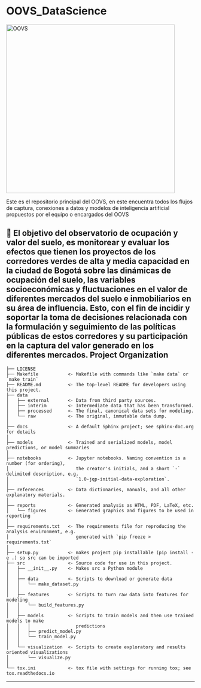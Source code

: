 OOVS_DataScience
==============================

<img src="https://lh3.googleusercontent.com/drive-viewer/AJc5JmT807Awb7vJrjiYGsaFYQzP_RsXQ7OVzQML_SfvMAlx1Wcys-D_fJQ3Vnf_3R7paOFeiHhAJFQ=w1920-h912" alt="OOVS" width="450">

Este es el repositorio principal del OOVS, en este encuentra todos los flujos de captura, conexiones a datos y modelos de inteligencia artificial propuestos por el equipo o encargados del OOVS



🚀 El objetivo del observatorio de ocupación y valor del suelo, es monitorear y evaluar los efectos que tienen los proyectos de los corredores verdes de alta y media capacidad en la ciudad de Bogotá sobre las dinámicas de ocupación del suelo, las variables socioeconómicas y fluctuaciones en el valor de diferentes mercados del suelo e inmobiliarios en su área de influencia. Esto, con el fin de incidir y soportar la toma de decisiones relacionada con la formulación y seguimiento de las políticas públicas de estos corredores y su participación en la captura del valor generado en los diferentes mercados.
Project Organization
------------

    ├── LICENSE
    ├── Makefile           <- Makefile with commands like `make data` or `make train`
    ├── README.md          <- The top-level README for developers using this project.
    ├── data
    │   ├── external       <- Data from third party sources.
    │   ├── interim        <- Intermediate data that has been transformed.
    │   ├── processed      <- The final, canonical data sets for modeling.
    │   └── raw            <- The original, immutable data dump.
    │
    ├── docs               <- A default Sphinx project; see sphinx-doc.org for details
    │
    ├── models             <- Trained and serialized models, model predictions, or model summaries
    │
    ├── notebooks          <- Jupyter notebooks. Naming convention is a number (for ordering),
    │                         the creator's initials, and a short `-` delimited description, e.g.
    │                         `1.0-jqp-initial-data-exploration`.
    │
    ├── references         <- Data dictionaries, manuals, and all other explanatory materials.
    │
    ├── reports            <- Generated analysis as HTML, PDF, LaTeX, etc.
    │   └── figures        <- Generated graphics and figures to be used in reporting
    │
    ├── requirements.txt   <- The requirements file for reproducing the analysis environment, e.g.
    │                         generated with `pip freeze > requirements.txt`
    │
    ├── setup.py           <- makes project pip installable (pip install -e .) so src can be imported
    ├── src                <- Source code for use in this project.
    │   ├── __init__.py    <- Makes src a Python module
    │   │
    │   ├── data           <- Scripts to download or generate data
    │   │   └── make_dataset.py
    │   │
    │   ├── features       <- Scripts to turn raw data into features for modeling
    │   │   └── build_features.py
    │   │
    │   ├── models         <- Scripts to train models and then use trained models to make
    │   │   │                 predictions
    │   │   ├── predict_model.py
    │   │   └── train_model.py
    │   │
    │   └── visualization  <- Scripts to create exploratory and results oriented visualizations
    │       └── visualize.py
    │
    └── tox.ini            <- tox file with settings for running tox; see tox.readthedocs.io


--------

